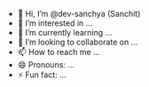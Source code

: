 - 👋 Hi, I’m @dev-sanchya (Sanchit)
- 👀 I’m interested in ...
- 🌱 I’m currently learning ...
- 💞️ I’m looking to collaborate on ...
- 📫 How to reach me ...
- 😄 Pronouns: ...
- ⚡ Fun fact: ...

<!---
dev-sanchya/dev-sanchya is a ✨ special ✨ repository because its `README.md` (this file) appears on your GitHub profile.
You can click the Preview link to take a look at your changes.
--->

